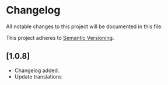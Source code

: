 # Changelog

All notable changes to this project will be documented in this file.

This project adheres to [Semantic Versioning](http://semver.org/).

## [1.0.8]

* Changelog added.
* Update translations
